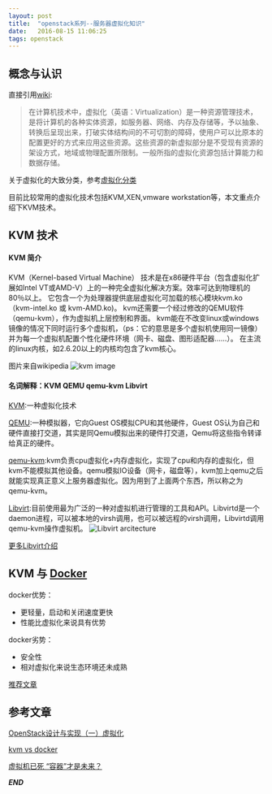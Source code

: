 ```yaml
---
layout: post
title:  "openstack系列--服务器虚拟化知识"
date:   2016-08-15 11:06:25
tags: openstack
---
```



## 概念与认识

直接引用[wiki](https://zh.wikipedia.org/zh-cn/%E8%99%9B%E6%93%AC%E5%8C%96):

 > 在计算机技术中，虚拟化（英语：Virtualization）是一种资源管理技术，是将计算机的各种实体资源，如服务器、网络、内存及存储等，予以抽象、转换后呈现出来，打破实体结构间的不可切割的障碍，使用户可以比原本的配置更好的方式来应用这些资源。这些资源的新虚拟部分是不受现有资源的架设方式，地域或物理配置所限制。一般所指的虚拟化资源包括计算能力和数据存储。

关于虚拟化的大致分类，参考[虚拟化分类](https://segmentfault.com/a/1190000004347086)

目前比较常用的虚拟化技术包括KVM,XEN,vmware workstation等，本文重点介绍下KVM技术。

## KVM 技术

#### KVM 简介
KVM（Kernel-based Virtual Machine） 技术是在x86硬件平台（包含虚拟化扩展如Intel VT或AMD-V）上的一种完全虚拟化解决方案。效率可达到物理机的80％以上。
它包含一个为处理器提供底层虚拟化可加载的核心模块kvm.ko（kvm-intel.ko 或 kvm-AMD.ko)。
kvm还需要一个经过修改的QEMU软件（qemu-kvm），作为虚拟机上层控制和界面。
kvm能在不改变linux或windows镜像的情况下同时运行多个虚拟机，（ps：它的意思是多个虚拟机使用同一镜像）并为每一个虚拟机配置个性化硬件环境（网卡、磁盘、图形适配器……）。
在主流的linux内核，如2.6.20以上的内核均包含了kvm核心。

图片来自wikipedia
![kvm image](http://7xrnwq.com1.z0.glb.clouddn.com/20160815-kvm-image.png)

#### 名词解释：KVM QEMU qemu-kvm Libvirt

[KVM](http://www.linux-kvm.org/page/Main_Page):一种虚拟化技术

[QEMU](http://wiki.qemu.org/Index.html):一种模拟器，它向Guest OS模拟CPU和其他硬件，Guest OS认为自己和硬件直接打交道，其实是同Qemu模拟出来的硬件打交道，Qemu将这些指令转译给真正的硬件。

[qemu-kvm](http://wiki.qemu.org/KVM):kvm负责cpu虚拟化+内存虚拟化，实现了cpu和内存的虚拟化，但kvm不能模拟其他设备。qemu模拟IO设备（网卡，磁盘等），kvm加上qemu之后就能实现真正意义上服务器虚拟化。因为用到了上面两个东西，所以称之为qemu-kvm。

[Libvirt](https://libvirt.org/index.html):目前使用最为广泛的一种对虚拟机进行管理的工具和API。Libvirtd是一个daemon进程，可以被本地的virsh调用，也可以被远程的virsh调用，Libvirtd调用qemu-kvm操作虚拟机。
![Libvirt arcitecture](http://7xrnwq.com1.z0.glb.clouddn.com/20160815-Libvirt.jpg)

[更多Libvirt介绍](https://segmentfault.com/a/1190000004356172)

## KVM 与 [Docker](https://en.wikipedia.org/wiki/Docker_(software))

docker优势：
 - 更轻量，启动和关闭速度更快
 - 性能比虚拟化来说具有优势

docker劣势：
 - 安全性
 - 相对虚拟化来说生态环境还未成熟


[推荐文章](http://www.jianshu.com/p/ca7d5438ce1e)



## 参考文章

[OpenStack设计与实现（一）虚拟化](https://segmentfault.com/a/1190000004347086)

[kvm vs docker](http://bbs.chinaunix.net/thread-4233314-1-1.html)

[虚拟机已死 “容器”才是未来？](http://www.imooc.com/article/7303)

***END***
